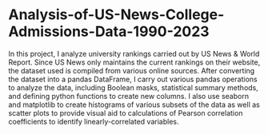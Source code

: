 # Analysis-of-US-News-College-Admissions-Data-1990-2023

In this project, I analyze university rankings carried out by US News & World Report. Since US News only maintains the current rankings on their website, the dataset used is compiled from various online sources. After converting the dataset into a pandas DataFrame, I carry out various pandas operations to analyze the data, including Boolean masks, statistical summary methods, and defining python functions to create new columns. I also use seaborn and matplotlib to create histograms of various subsets of the data as well as scatter plots to provide visual aid to calculations of Pearson correlation coefficients to identify linearly-correlated variables.
